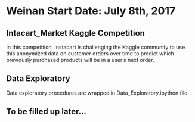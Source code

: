 # Weinan Start Date: July 8th, 2017

## Intacart_Market Kaggle Competition
In this competition, Instacart is challenging the Kaggle community to use this anonymized data on customer orders over time to predict which previously purchased products will be in a user’s next order. 

## Data Exploratory

Data exploratory procedures are wrapped in Data_Exploratory.ipython file.

## To be filled up later...
